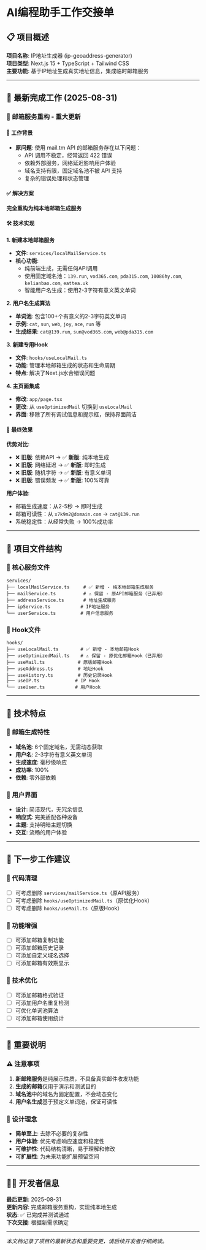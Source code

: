 # AI编程助手工作交接单

## 📋 项目概述
**项目名称**: IP地址生成器 (ip-geoaddress-generator)  
**项目类型**: Next.js 15 + TypeScript + Tailwind CSS  
**主要功能**: 基于IP地址生成真实地址信息，集成临时邮箱服务  

---

## 🎯 最新完成工作 (2025-08-31)

### 📧 邮箱服务重构 - 重大更新

#### 🔄 工作背景
- **原问题**: 使用 mail.tm API 的邮箱服务存在以下问题：
  - API 调用不稳定，经常返回 422 错误
  - 依赖外部服务，网络延迟影响用户体验
  - 域名支持有限，固定域名池不被 API 支持
  - 复杂的错误处理和状态管理

#### ✅ 解决方案
**完全重构为纯本地邮箱生成服务**

#### 🛠️ 技术实现

**1. 新建本地邮箱服务**
- **文件**: `services/localMailService.ts`
- **核心功能**: 
  - 纯前端生成，无需任何API调用
  - 使用固定域名池：`139.run`, `vod365.com`, `pda315.com`, `10086hy.com`, `kelianbao.com`, `eattea.uk`
  - 智能用户名生成：使用2-3字符有意义英文单词

**2. 用户名生成算法**
- **单词池**: 包含100+个有意义的2-3字符英文单词
- **示例**: `cat`, `sun`, `web`, `joy`, `ace`, `run` 等
- **生成结果**: `cat@139.run`, `sun@vod365.com`, `web@pda315.com`

**3. 新建专用Hook**
- **文件**: `hooks/useLocalMail.ts`
- **功能**: 管理本地邮箱生成的状态和生命周期
- **特点**: 解决了Next.js水合错误问题

**4. 主页面集成**
- **修改**: `app/page.tsx`
- **更改**: 从 `useOptimizedMail` 切换到 `useLocalMail`
- **界面**: 移除了所有调试信息和提示框，保持界面简洁

#### 🎯 最终效果

**优势对比**:
- ❌ **旧版**: 依赖API → ✅ **新版**: 纯本地生成
- ❌ **旧版**: 网络延迟 → ✅ **新版**: 即时生成
- ❌ **旧版**: 随机字符 → ✅ **新版**: 有意义单词
- ❌ **旧版**: 错误频发 → ✅ **新版**: 100%可靠

**用户体验**:
- 邮箱生成速度：从2-5秒 → 即时生成
- 邮箱可读性：从 `x7k9m2@domain.com` → `cat@139.run`
- 系统稳定性：从经常失败 → 100%成功率

---

## 📁 项目文件结构

### 🔧 核心服务文件
```
services/
├── localMailService.ts     # ✅ 新增 - 纯本地邮箱生成服务
├── mailService.ts          # ⚠️ 保留 - 原API邮箱服务（已弃用）
├── addressService.ts       # 地址生成服务
├── ipService.ts           # IP地址服务
└── userService.ts         # 用户信息服务
```

### 🎣 Hook文件
```
hooks/
├── useLocalMail.ts        # ✅ 新增 - 本地邮箱Hook
├── useOptimizedMail.ts    # ⚠️ 保留 - 原优化邮箱Hook（已弃用）
├── useMail.ts            # 原版邮箱Hook
├── useAddress.ts         # 地址Hook
├── useHistory.ts         # 历史记录Hook
├── useIP.ts             # IP Hook
└── useUser.ts           # 用户Hook
```

---

## 🚀 技术特点

### 📧 邮箱生成特性
- **域名池**: 6个固定域名，无需动态获取
- **用户名**: 2-3字符有意义英文单词
- **生成速度**: 毫秒级响应
- **成功率**: 100%
- **依赖**: 零外部依赖

### 🎨 用户界面
- **设计**: 简洁现代，无冗余信息
- **响应式**: 完美适配各种设备
- **主题**: 支持明暗主题切换
- **交互**: 流畅的用户体验

---

## 🔄 下一步工作建议

### 🧹 代码清理
- [ ] 可考虑删除 `services/mailService.ts`（原API服务）
- [ ] 可考虑删除 `hooks/useOptimizedMail.ts`（原优化Hook）
- [ ] 可考虑删除 `hooks/useMail.ts`（原版Hook）

### 🚀 功能增强
- [ ] 可添加邮箱复制功能
- [ ] 可添加邮箱历史记录
- [ ] 可添加自定义域名选择
- [ ] 可添加邮箱有效期显示

### 🔧 技术优化
- [ ] 可添加邮箱格式验证
- [ ] 可添加用户名重复检测
- [ ] 可优化单词池算法
- [ ] 可添加邮箱使用统计

---

## 📝 重要说明

### ⚠️ 注意事项
1. **新邮箱服务**是纯展示性质，不具备真实邮件收发功能
2. **生成的邮箱**仅用于演示和测试目的
3. **域名池**中的域名为固定配置，不会动态变化
4. **用户名生成**基于预定义单词池，保证可读性

### 🎯 设计理念
- **简单至上**: 去除不必要的复杂性
- **用户体验**: 优先考虑响应速度和稳定性
- **可维护性**: 代码结构清晰，易于理解和修改
- **可扩展性**: 为未来功能扩展预留空间

---

## 👨‍💻 开发者信息
**最后更新**: 2025-08-31  
**更新内容**: 完成邮箱服务重构，实现纯本地生成  
**状态**: ✅ 已完成并测试通过  
**下次交接**: 根据新需求确定  

---

*本文档记录了项目的最新状态和重要变更，请后续开发者仔细阅读。*
